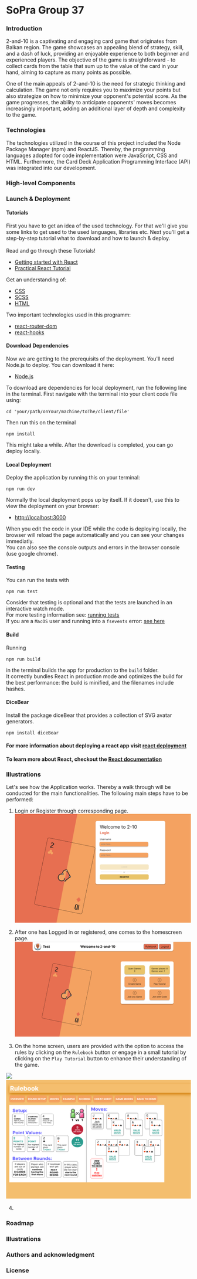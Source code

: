 # SoPra Group 37

### Introduction

2-and-10 is a captivating and engaging card game that originates from Balkan region. The game showcases an appealing blend of strategy, skill, and a dash of luck, providing an enjoyable experience to both beginner and experienced players. The objective of the game is straightforward - to collect cards from the table that sum up to the value of the card in your hand, aiming to capture as many points as possible. 

One of the main appeals of 2-and-10 is the need for strategic thinking and calculation. The game not only requires you to maximize your points but also strategize on how to minimize your opponent's potential score. As the game progresses, the ability to anticipate opponents' moves becomes increasingly important, adding an additional layer of depth and complexity to the game.


### Technologies

The technologies utilized in the course of this project included the Node Package Manager (npm) and ReactJS. Thereby, the programming languages adopted for code implementation were JavaScript, CSS and HTML. Furthermore, the Card Deck Application Programming Interface (API) was integrated into our development. 



### High-level Components

### Launch & Deployment
#### Tutorials
First you have to get an idea of the used technology. For that we'll give you some links to get used to the used languages, libraries etc.
Next you'll get a step-by-step tutorial what to download and how to launch & deploy.<br/><br/>
Read and go through these Tutorials!
- [Getting started with React](https://reactjs.org/docs/getting-started.html)
- [Practical React Tutorial](https://reactjs.org/tutorial/tutorial.html) <br/>

Get an understanding of:
- [CSS](https://www.w3schools.com/Css/)
- [SCSS](https://sass-lang.com/documentation/syntax)
- [HTML](https://www.w3schools.com/html/html_intro.asp)

Two important technologies used in this programm:
- [react-router-dom](https://reacttraining.com/react-router/web/guides/quick-start)
- [react-hooks](https://reactrouter.com/web/api/Hooks)

#### Download Dependencies

Now we are getting to the prerequisits of the deployment. You'll need Node.js to deploy. You can download it here:
- [Node.js](https://nodejs.org)

To download are dependencies for local deployment, run the following line in the terminal. First navigate with the terminal into your client code file using:
```
cd 'your/path/onYour/machine/toThe/client/file'
```
Then run this on the terminal

```
npm install
```
This might take a while. After the download is completed, you can go deploy locally. 

#### Local Deployment
Deploy the application by running this on your terminal:
```
npm run dev
```
Normally the local deployment pops up by itself. If it doesn't, use this to view the deployment on your browser:
- [http://localhost:3000](http://localhost:3000)

When you edit the code in your IDE while the code is deploying locally, the browser will reload the page automatically and you can see your changes immediatly. <br/>
You can also see the console outputs and errors in the browser console (use google chrome).

#### Testing
You can run the tests with
```
npm run test
```
Consider that testing is optional and that the tests are launched in an interactive watch mode.<br/>
For more testing information see: [running tests](https://facebook.github.io/create-react-app/docs/running-tests) <br/>
If you are a ```MacOS``` user and running into a ```fsevents``` error: 
[see here](https://github.com/jest-community/vscode-jest/issues/423)

#### Build
Running
```
npm run build
```
in the terminal builds the app for production to the ```build``` folder. <br/>
It correctly bundles React in production mode and optimizes the build for the best performance: the build is minified, and the filenames include hashes.

#### DiceBear
Install the package diceBear that provides a collection of SVG avatar generators.
```
npm install diceBear
```

#### For more information about deploying a react app visit [react deployment](https://facebook.github.io/create-react-app/docs/deployment)
#### To learn more about React, checkout the [React documentation](https://reactjs.org/)


### Illustrations

Let's see how the Application works. Thereby a walk through will be conducted for the main functionalities. The following main steps have to be performed:

1. Login or Register through corresponding page.
   <img src= "src/image/LoginPage.png">

2. After one has Logged in or registered, one comes to the homescreen page.
   <img src= "src/image/HomePage.png">
   
3. On the home screen, users are provided with the option to access the rules by clicking on the ```Rulebook``` button or engage in a small tutorial by clicking on the ```Play Tutorial``` button to enhance their understanding of the game.

 <img src= "2src/image/PlayTutorial.png">
 <img src= "src/image/RuleBoook.png">
 
 4. 





### Roadmap
### Illustrations
### Authors and acknowledgment
### License

